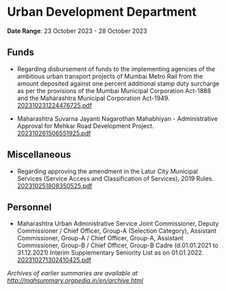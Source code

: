 # Urban Development Department

**Date Range**: 23 October 2023 - 28 October 2023


## Funds
- Regarding disbursement of funds to the implementing agencies of the ambitious urban transport projects of Mumbai Metro Rail from the amount deposited against one percent additional stamp duty surcharge as per the provisions of the Mumbai Municipal Corporation Act-1888 and the Maharashtra Municipal Corporation Act-1949.\
  [202310231224476725.pdf](https://gr.maharashtra.gov.in/Site/Upload/Government%20Resolutions/English/202310231224476725.pdf)

- Maharashtra Suvarna Jayanti Nagarothan Mahabhiyan - Administrative Approval for Mehkar Road Development Project.\
  [202310261506551925.pdf](https://gr.maharashtra.gov.in/Site/Upload/Government%20Resolutions/English/202310261506551925.pdf)

## Miscellaneous
- Regarding approving the amendment in the Latur City Municipal Services (Service Access and Classification of Services), 2019 Rules.\
  [202310251808350525.pdf](https://gr.maharashtra.gov.in/Site/Upload/Government%20Resolutions/English/202310251808350525.pdf)

## Personnel
- Maharashtra Urban Administrative Service Joint Commissioner, Deputy Commissioner / Chief Officer, Group-A (Selection Category), Assistant Commissioner, Group-A / Chief Officer, Group-A, Assistant Commissioner, Group-B / Chief Officer, Group-B Cadre (d.01.01.2021 to 31.12.2021) Interim Supplementary Seniority List as on 01.01.2022.\
  [202310271302410425.pdf](https://gr.maharashtra.gov.in/Site/Upload/Government%20Resolutions/English/202310271302410425.pdf)


*Archives of earlier summaries are available at http://mahsummary.orgpedia.in/en/archive.html*
